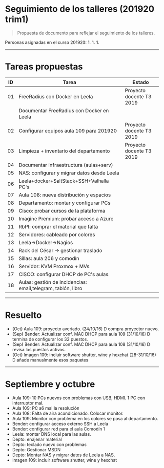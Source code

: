 
# Seguimiento de los talleres (201920 trim1)

> Propuesta de documento para reflejar el seguimiento de los talleres.

Personas asignadas en el curso 201920:
1.
1.
1.

---

# Tareas propuestas

| ID | Tarea                                      | Estado |
| -- | ------------------------------------------ | ------------------------ |
| 01 | FreeRadius con Docker en Leela             | Proyecto docente T3 2019 |
|    | Documentar FreeRadius con Docker en Leela  |  |
| 02 | Configurar equipos aula 109 para 201920    | Proyecto docente T3 2019 |
| 03 | Limpieza + inventario del departamento     | Proyecto docente T3 2019 |
| 04 | Documentar infraestructura (aulas+serv)    | |
| 05 | NAS: configurar y migrar datos desde Leela ||
| 06 | Leela+docker+SaltStack+SSH+Valhalla PC's   ||
| 07 | Aula 108: nueva distribución y espacios    ||
| 08 | Departamento: montar y configurar PCs      ||
| 09 | Cisco: probar cursos de la plataforma      ||
| 10 | Imagine Premium: probar acceso a Azure     ||
| 11 | RbPI: comprar el material que falta        ||
| 12 | Servidores: cableado por colores           ||
| 13 | Leela->Docker->Nagios                      ||
| 14 | Rack del César -> gestionar traslado       ||
| 15 | Sillas: aula 206 y comodín ||
| 16 | Servidor: KVM Proxmox + MVs ||
| 17 | CISCO: configurar DHCP de PC's aulas ||
| 18 | Aulas: gestión de incidencias: email,telegram, tablón, libro ||

---

# Resuelto
* (Oct) Aula 109: proyecto averiado. (24/10/16) D compra proyector nuevo.
* (Sep) Bender: Actualizar conf. MAC DHCP para aula 109 (31/10/16) D termina de configurar los 32 puestos.
* (Sep) Bender: Actualizar conf. MAC DHCP para aula 108 (31/10/16) D revisa los puestos activos.
* (Oct) Imagen 109: incluir software shutter, wine y hexchat (28-31/10/16) D añade manualmente esos paquetes

---

# Septiembre y octubre
* Aula 109: 10 PCs nuevos con problemas con USB, HDMI. 1 PC con interruptor mal.
* Aula 109: PC a6 mal la resolución
* Aula 108: Falta de aira acondicionado. Colocar monitor.
* Aula 109: Monitor con problema en los colores se pasa al departamento.
* Bender: configurar acceso externo SSH a Leela
* Bender: configurar red para el aula Comodín 1
* Leela: montar DNS local para las aulas.
* Depto: enajenar material
* Depto: teclado nuevo con problemas
* Depto: Gestionar MSDN
* Depto: Montar NAS y migrar datos de Leela a NAS.
* Imagen 109: incluir software shutter, wine y hexchat
